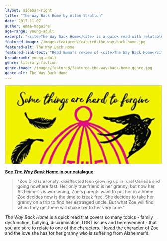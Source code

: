 ```yaml
---
layout: sidebar-right
title: "The Way Back Home by Allan Stratton"
date: 2017-11-07
author: emma-maguire
age-range: young-adult
excerpt: "<cite>The Way Back Home</cite> is a quick read with relatable characters that covers many topics."
featured-image: /images/featured/featured-the-way-back-home.jpg
featured-alt: The Way Back Home
featured-link-text: "Read Emma's review of <cite>The Way Back Home</cite>, by Allan Stratton."
breadcrumb: young-adult
genre: literary-fiction
genre-image: /images/featured/featured-the-way-back-home-genre.jpg
genre-alt: The Way Back Home
---
```


![The Way Back Home](/images/featured/featured-the-way-back-home.jpg)

**[See <cite>The Way Back Home</cite> in our catalogue](https://suffolk.spydus.co.uk/cgi-bin/spydus.exe/ENQ/OPAC/BIBENQ?BRN=2137333)**

> "Zoe Bird is a lonely, disaffected teen growing up in rural Canada and going nowhere fast. Her only true friend is her granny, but now her Alzheimer's is worsening, Zoe's parents want to put her in a home. Zoe decides now is the time to break free. She decides to take her granny on a trip to find her estranged uncle. But what Zoe will find when they get there will shake her to her very core."

<cite>The Way Back Home</cite> is a quick read that covers so many topics - family dysfunction, bullying, discrimination, LGBT issues and bereavement - that you are sure to relate to one of the characters. I loved the character of Zoe and the love she has for her granny who is suffering from Alzheimer's.
